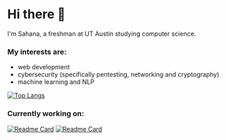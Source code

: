 # Hi there 👋
I'm Sahana, a freshman at UT Austin studying computer science.

### My interests are:
- web development
- cybersecurity (specifically pentesting, networking and cryptography)
- machine learning and NLP

[![Top Langs](https://github-readme-stats.vercel.app/api/top-langs/?username=sahanagana&theme=vue)](https://github.com/anuraghazra/github-readme-stats)


### Currently working on:
[![Readme Card](https://github-readme-stats.vercel.app/api/pin/?username=sahanagana&repo=js-calculator-app&theme=vue)](https://github.com/sahanagana/JS-Calculator-App)
[![Readme Card](https://github-readme-stats.vercel.app/api/pin/?username=sahanagana&repo=sahanagana.github.io&theme=vue)](https://github.com/sahanagana/sahanagana.github.io)
<!--
**sahanagana/sahanagana** is a ✨ _special_ ✨ repository because its `README.md` (this file) appears on your GitHub profile.

Here are some ideas to get you started:

- 🔭 I’m currently working on ...
- 🌱 I’m currently learning ...
- 👯 I’m looking to collaborate on ...
- 🤔 I’m looking for help with ...
- 💬 Ask me about ...
- 📫 How to reach me: ...
- 😄 Pronouns: ...
- ⚡ Fun fact: ...
-->
